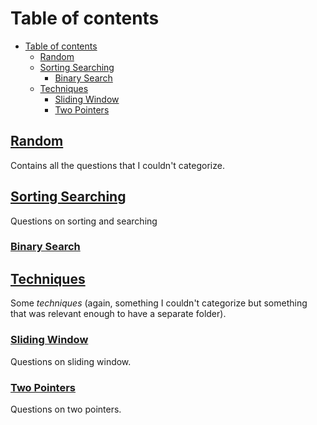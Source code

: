 # Table of contents

- [Table of contents](#table-of-contents)
  - [Random](#random)
  - [Sorting Searching](#sorting-searching)
    - [Binary Search](#binary-search)
  - [Techniques](#techniques)
    - [Sliding Window](#sliding-window)
    - [Two Pointers](#two-pointers)

## [Random](Random/README.md)

Contains all the questions that I couldn't categorize.

## [Sorting Searching](Sorting%20Searching/README.md)

Questions on sorting and searching

### [Binary Search](Sorting%20Searching/Binary%20Search/README.md)

## [Techniques](Techniques/README.md)

Some *techniques* (again, something I couldn't categorize but something that was relevant enough to have a separate folder).

### [Sliding Window](Techniques/Sliding%20Window/README.md)

Questions on sliding window.

### [Two Pointers](Techniques/Two%20Pointers/README.md)

Questions on two pointers.
